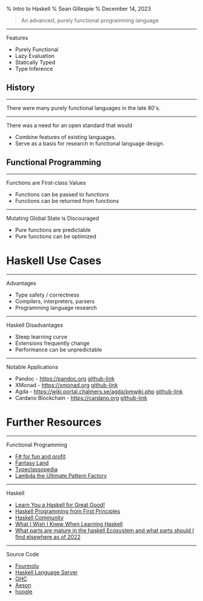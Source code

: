 % Intro to Haskell
% Sean Gillespie
% December 14, 2023

> An advanced, purely functional programming language

---

Features

 * Purely Functional
 * Lazy Evaluation
 * Statically Typed
 * Type Inference

## History

---

There were many purely functional languages in the late 80's.

---

There was a need for an open standard that would

 * Combine features of existing languages.
 * Serve as a basis for research in functional language design.

## Functional Programming

---

Functions are First-class Values

 * Functions can be passed to functions
 * Functions can be returned from functions

---

Mutating Global State is Discouraged

 * Pure functions are predictable
 * Pure functions can be optimized

# Haskell Use Cases

---

Advantages

 * Type safety / correctness
 * Compilers, interpreters, parsers
 * Programming language research

---

Haskell Disadvantages

 * Steep learning curve
 * Extensions frequently change
 * Performance can be unpredictable

---

Notable Applications

 * Pandoc - https://pandoc.org [github-link](https://github.com/jgm/pandoc)
 * XMonad - https://xmonad.org [github-link](https://github.com/xmonad/xmonad)
 * Agda - https://wiki.portal.chalmers.se/agda/pmwiki.php [github-link](https://github.com/agda/agda)
 * Cardano Blockchain - https://cardano.org [github-link](https://github.com/input-output-hk/cardano-node)

# Further Resources

---

Functional Programming

 * [F# for fun and profit](https://fsharpforfunandprofit.com/)
 * [Fantasy Land](https://github.com/fantasyland/fantasy-land)
 * [Typeclassopedia](https://wiki.haskell.org/Typeclassopedia)
 * [Lambda the Ultimate Pattern Factory](https://github.com/thma/LtuPatternFactory)

---

Haskell

 * [Learn You a Haskell for Great Good!](http://learnyouahaskell.com/)
 * [Haskell Programming from First Principles](https://haskellbook.com/)
 * [Haskell Community](https://www.haskell.org/community/)
 * [What I Wish I Knew When Learning Haskell](https://github.com/sdiehl/wiwinwlh/blob/master/tutorial.md)
 * [What parts are mature in the haskell Ecosystem and what parts should I find elsewhere as of 2022](https://github.com/Gabriella439/post-rfc/blob/main/sotu.md)

---

Source Code

 * [Fourmolu](https://github.com/fourmolu/fourmolu)
 * [Haskell Language Server](https://github.com/haskell/haskell-language-server)
 * [GHC](https://gitlab.haskell.org/ghc/ghc)
 * [Aeson](https://github.com/haskell/aeson)
 * [hoogle](https://github.com/ndmitchell/hoogle)

